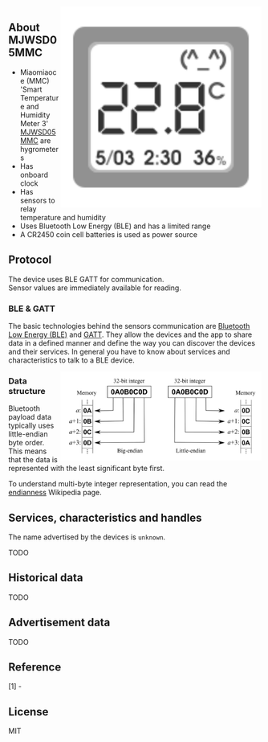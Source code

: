 
<img src="hygrotemp_mjwsd05mmc.svg" width="400px" alt="Smart Temperature and Humidity Meter 3" align="right" />

## About MJWSD05MMC

* Miaomiaoce (MMC) 'Smart Temperature and Humidity Meter 3' [MJWSD05MMC]() are hygrometers
* Has onboard clock
* Has sensors to relay temperature and humidity
* Uses Bluetooth Low Energy (BLE) and has a limited range
* A CR2450 coin cell batteries is used as power source

## Protocol

The device uses BLE GATT for communication.  
Sensor values are immediately available for reading.  

### BLE & GATT

The basic technologies behind the sensors communication are [Bluetooth Low Energy (BLE)](https://en.wikipedia.org/wiki/Bluetooth_Low_Energy) and [GATT](https://www.bluetooth.com/specifications/gatt).
They allow the devices and the app to share data in a defined manner and define the way you can discover the devices and their services.
In general you have to know about services and characteristics to talk to a BLE device.

<img src="endianness.png" width="400px" alt="Endianness" align="right" />

### Data structure

Bluetooth payload data typically uses little-endian byte order.  
This means that the data is represented with the least significant byte first.  

To understand multi-byte integer representation, you can read the [endianness](https://en.wikipedia.org/wiki/Endianness) Wikipedia page.

## Services, characteristics and handles

The name advertised by the devices is `unknown`.  

TODO

## Historical data

TODO

## Advertisement data

TODO

## Reference

[1] -

## License

MIT
